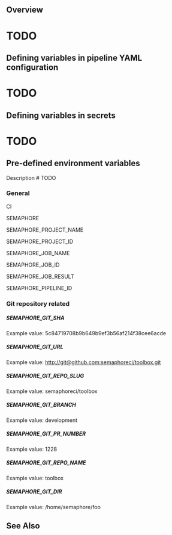 ## Overview

# TODO

## Defining variables in pipeline YAML configuration

# TODO

## Defining variables in secrets

# TODO

## Pre-defined environment variables

Description # TODO

### General

CI

SEMAPHORE

SEMAPHORE_PROJECT_NAME

SEMAPHORE_PROJECT_ID

SEMAPHORE_JOB_NAME

SEMAPHORE_JOB_ID

SEMAPHORE_JOB_RESULT

SEMAPHORE_PIPELINE_ID

### Git repository related

##### SEMAPHORE_GIT_SHA

Example value: 5c84719708b9b649b9ef3b56af214f38cee6acde

##### SEMAPHORE_GIT_URL

Example value: [http://git@github.com:semaphoreci/toolbox.git](http://git@github.com:semaphoreci/toolbox.git)

##### SEMAPHORE_GIT_REPO_SLUG

Example value: semaphoreci/toolbox

##### SEMAPHORE_GIT_BRANCH

Example value: development

##### SEMAPHORE_GIT_PR_NUMBER

Example value: 1228

##### SEMAPHORE_GIT_REPO_NAME

Example value: toolbox

##### SEMAPHORE_GIT_DIR

Example value: /home/semaphore/foo


## See Also

